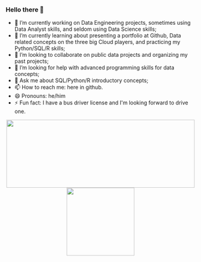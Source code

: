 ### Hello there 👋

- 🔭 I’m currently working on Data Engineering projects, sometimes using Data Analyst skills, and seldom using Data Science skills;
- 🌱 I’m currently learning about presenting a portfolio at Github, Data related concepts on the three big Cloud players, and practicing my Python/SQL/R skills;
- 👯 I’m looking to collaborate on public data projects and organizing my past projects;
- 🤔 I’m looking for help with advanced programming skills for data concepts;
- 💬 Ask me about SQL/Python/R introductory concepts;
- 📫 How to reach me: here in github.
- 😄 Pronouns: he/him
- ⚡ Fun fact: I have a bus driver license and I'm looking forward to drive one.


<div align="center">
  <a href="https://github.com/danielfsilva88">
  <img height="180em" width="500em" src="https://github-readme-stats.vercel.app/api?username=danielfsilva88&show_icons=true&theme=dracula&include_all_commits=true&count_private=true"/>
  <img height="180em" src="https://github-readme-stats.vercel.app/api/top-langs/?username=danielfsilva88&layout=compact&langs_count=5&theme=dracula"/>
</div>
